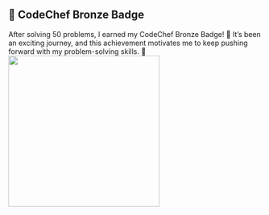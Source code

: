 ## 🥉 **CodeChef Bronze Badge**
After solving 50 problems, I earned my CodeChef Bronze Badge! 🎉 It’s been an exciting journey, and this achievement motivates me to keep pushing forward with my problem-solving skills. 💪
<img src="CodeChefBadge" height="300" weidth="300">

